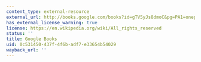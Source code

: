 ```yaml
---
content_type: external-resource
external_url: http://books.google.com/books?id=gTV5yJs8dmoC&pg=PA1=onepage
has_external_license_warning: true
license: https://en.wikipedia.org/wiki/All_rights_reserved
status: ''
title: Google Books
uid: 0c531450-437f-4f6b-adf7-e33654b54029
wayback_url: ''
---
```

